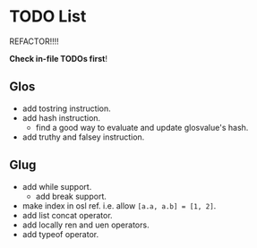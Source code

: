 # TODO List

REFACTOR!!!!

**Check in-file TODOs first**!

## Glos

- add tostring instruction.
- add hash instruction.
  - find a good way to evaluate and update glosvalue's hash.
- add truthy and falsey instruction.

## Glug

- add while support.
  - add break support.
- make index in osl ref. i.e. allow `[a.a, a.b] = [1, 2]`.
- add list concat operator.
- add locally ren and uen operators.
- add typeof operator.
